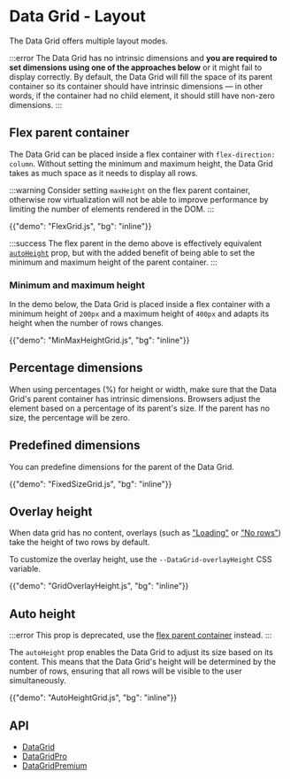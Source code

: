 # Data Grid - Layout

<p class="description">The Data Grid offers multiple layout modes.</p>

:::error
The Data Grid has no intrinsic dimensions and **you are required to set dimensions using one of the approaches below** or it might fail to display correctly.
By default, the Data Grid will fill the space of its parent container so its container should have intrinsic dimensions — in other words, if the container had no child element, it should still have non-zero dimensions.
:::

## Flex parent container

The Data Grid can be placed inside a flex container with `flex-direction: column`.
Without setting the minimum and maximum height, the Data Grid takes as much space as it needs to display all rows.

:::warning
Consider setting `maxHeight` on the flex parent container, otherwise row virtualization will not be able to improve performance by limiting the number of elements rendered in the DOM.
:::

{{"demo": "FlexGrid.js", "bg": "inline"}}

:::success
The flex parent in the demo above is effectively equivalent [`autoHeight`](/x/react-data-grid/layout/#auto-height) prop, but with the added benefit of being able to set the minimum and maximum height of the parent container.
:::

### Minimum and maximum height

In the demo below, the Data Grid is placed inside a flex container with a minimum height of `200px` and a maximum height of `400px` and adapts its height when the number of rows changes.

{{"demo": "MinMaxHeightGrid.js", "bg": "inline"}}

## Percentage dimensions

When using percentages (%) for height or width, make sure that the Data Grid's parent container has intrinsic dimensions.
Browsers adjust the element based on a percentage of its parent's size.
If the parent has no size, the percentage will be zero.

## Predefined dimensions

You can predefine dimensions for the parent of the Data Grid.

{{"demo": "FixedSizeGrid.js", "bg": "inline"}}

## Overlay height

When data grid has no content, overlays (such as
["Loading"](/x/react-data-grid/overlays/#loading-overlay) or
["No rows"](/x/react-data-grid/overlays/#no-rows-overlay))
take the height of two rows by default.

To customize the overlay height, use the `--DataGrid-overlayHeight` CSS variable.

{{"demo": "GridOverlayHeight.js", "bg": "inline"}}

## Auto height

:::error
This prop is deprecated, use the [flex parent container](/x/react-data-grid/layout/#flex-parent-container) instead.
:::

The `autoHeight` prop enables the Data Grid to adjust its size based on its content.
This means that the Data Grid's height will be determined by the number of rows, ensuring that all rows will be visible to the user simultaneously.

{{"demo": "AutoHeightGrid.js", "bg": "inline"}}

## API

- [DataGrid](/x/api/data-grid/data-grid/)
- [DataGridPro](/x/api/data-grid/data-grid-pro/)
- [DataGridPremium](/x/api/data-grid/data-grid-premium/)
